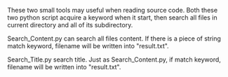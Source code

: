 These two small tools may useful when reading source code.
Both these two python script acquire a keyword when it start, then search all files in current directory and all of its subdirectory.

Search_Content.py can search all files content. If there is a piece of string match keyword, filename will be written into "result.txt".

Search_Title.py search title. Just as Search_Content.py, if match keyword, filename will be written into "result.txt".
